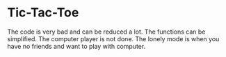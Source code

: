 # Tic-Tac-Toe
The code is very bad and can be reduced a lot. The functions can be simplified.
The computer player is not done.
The lonely mode is when you have no friends and want to play with computer.